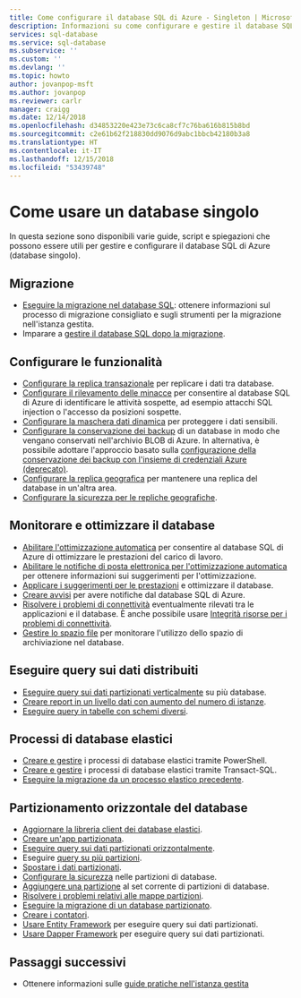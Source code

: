 ```yaml
---
title: Come configurare il database SQL di Azure - Singleton | Microsoft Docs
description: Informazioni su come configurare e gestire il database SQL di Azure (database singolo).
services: sql-database
ms.service: sql-database
ms.subservice: ''
ms.custom: ''
ms.devlang: ''
ms.topic: howto
author: jovanpop-msft
ms.author: jovanpop
ms.reviewer: carlr
manager: craigg
ms.date: 12/14/2018
ms.openlocfilehash: d34853220e423e73c6ca8cf7c76ba616b815b8bd
ms.sourcegitcommit: c2e61b62f218830dd9076d9abc1bbcb42180b3a8
ms.translationtype: HT
ms.contentlocale: it-IT
ms.lasthandoff: 12/15/2018
ms.locfileid: "53439748"
---
```

# <a name="how-to-use-single-database"></a>Come usare un database singolo

In questa sezione sono disponibili varie guide, script e spiegazioni che possono essere utili per gestire e configurare il database SQL di Azure (database singolo).

## <a name="migrate"></a>Migrazione

- [Eseguire la migrazione nel database SQL](sql-database-cloud-migrate.md): ottenere informazioni sul processo di migrazione consigliato e sugli strumenti per la migrazione nell'istanza gestita.
- Imparare a [gestire il database SQL dopo la migrazione](sql-database-manage-after-migration.md).

## <a name="configure-features"></a>Configurare le funzionalità

- [Configurare la replica transazionale](replication-to-sql-database.md) per replicare i dati tra database.
- [Configurare il rilevamento delle minacce](sql-database-threat-detection.md) per consentire al database SQL di Azure di identificare le attività sospette, ad esempio attacchi SQL injection o l'accesso da posizioni sospette.
- [Configurare la maschera dati dinamica](sql-database-dynamic-data-masking-get-started-portal.md) per proteggere i dati sensibili.
- [Configurare la conservazione dei backup](sql-database-long-term-backup-retention-configure.md) di un database in modo che vengano conservati nell'archivio BLOB di Azure. In alternativa, è possibile adottare l'approccio basato sulla [configurazione della conservazione dei backup con l'insieme di credenziali Azure (deprecato)](sql-database-long-term-backup-retention-configure-vault.md).
- [Configurare la replica geografica](sql-database-geo-replication-portal.md) per mantenere una replica del database in un'altra area.
- [Configurare la sicurezza per le repliche geografiche](sql-database-geo-replication-security-config.md).

## <a name="monitor-and-tune-your-database"></a>Monitorare e ottimizzare il database

- [Abilitare l'ottimizzazione automatica](sql-database-automatic-tuning-enable.md) per consentire al database SQL di Azure di ottimizzare le prestazioni del carico di lavoro.
- [Abilitare le notifiche di posta elettronica per l'ottimizzazione automatica](sql-database-automatic-tuning-email-notifications.md) per ottenere informazioni sui suggerimenti per l'ottimizzazione.
- [Applicare i suggerimenti per le prestazioni](sql-database-advisor-portal.md) e ottimizzare il database.
- [Creare avvisi](sql-database-insights-alerts-portal.md) per avere notifiche dal database SQL di Azure.
- [Risolvere i problemi di connettività](sql-database-troubleshoot-common-connection-issues.md) eventualmente rilevati tra le applicazioni e il database. È anche possibile usare [Integrità risorse per i problemi di connettività](sql-database-resource-health.md).
- [Gestire lo spazio file](sql-database-file-space-management.md) per monitorare l'utilizzo dello spazio di archiviazione nel database.

## <a name="query-distributed-data"></a>Eseguire query sui dati distribuiti

- [Eseguire query sui dati partizionati verticalmente](sql-database-elastic-query-getting-started-vertical.md) su più database.
- [Creare report in un livello dati con aumento del numero di istanze](sql-database-elastic-query-horizontal-partitioning.md).
- [Eseguire query in tabelle con schemi diversi](sql-database-elastic-query-vertical-partitioning.md).

## <a name="elastic-database-jobs"></a>Processi di database elastici

- [Creare e gestire](elastic-jobs-powershell.md) i processi di database elastici tramite PowerShell.
- [Creare e gestire](elastic-jobs-tsql.md) i processi di database elastici tramite Transact-SQL.
- [Eseguire la migrazione da un processo elastico precedente](elastic-jobs-migrate.md).

## <a name="database-sharding"></a>Partizionamento orizzontale del database

- [Aggiornare la libreria client dei database elastici](sql-database-elastic-scale-upgrade-client-library.md).
- [Creare un'app partizionata](sql-database-elastic-scale-get-started.md).
- [Eseguire query sui dati partizionati orizzontalmente](sql-database-elastic-query-getting-started.md).
- Eseguire [query su più partizioni](sql-database-elastic-scale-multishard-querying.md).
- [Spostare i dati partizionati](sql-database-elastic-scale-configure-deploy-split-and-merge.md).
- [Configurare la sicurezza](sql-database-elastic-scale-split-merge-security-configuration.md) nelle partizioni di database.
- [Aggiungere una partizione](sql-database-elastic-scale-add-a-shard.md) al set corrente di partizioni di database.
- [Risolvere i problemi relativi alle mappe partizioni](sql-database-elastic-database-recovery-manager.md).
- [Eseguire la migrazione di un database partizionato](sql-database-elastic-convert-to-use-elastic-tools.md).
- [Creare i contatori](sql-database-elastic-database-perf-counters.md).
- [Usare Entity Framework](sql-database-elastic-scale-use-entity-framework-applications-visual-studio.md) per eseguire query sui dati partizionati.
- [Usare Dapper Framework](sql-database-elastic-scale-working-with-dapper.md) per eseguire query sui dati partizionati.

## <a name="next-steps"></a>Passaggi successivi
- Ottenere informazioni sulle [guide pratiche nell'istanza gestita](sql-database-howto-managed-instance.md)
